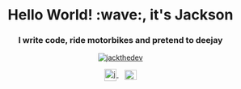 <h1 align="center">Hello World! :wave:, it's Jackson</h1>
<h3 align="center">I write code, ride motorbikes and pretend to deejay</h3>

<p align="center"> <a href="https://twitter.com/jacksonk_dev" target="blank"><img src="https://img.shields.io/twitter/follow/jacksonk_dev?logo=twitter&style=for-the-badge" alt="jackthedev" /></a> </p>

<div align="center">
<a href="https://twitter.com/jacksonk_dev" target="blank">
  <img 
    align="center" 
    src="https://raw.githubusercontent.com/rahuldkjain/github-profile-readme-generator/master/src/images/icons/Social/twitter.svg" 
    alt="jackthedev" 
    height="24" 
    width="24" 
  />
</a>&nbsp;&nbsp;
<a href="https://linkedin.com/in/https://www.linkedin.com/in/jacksonk-dev" target="blank">
  <img 
    align="center" 
    src="https://raw.githubusercontent.com/rahuldkjain/github-profile-readme-generator/master/src/images/icons/Social/linked-in-alt.svg"
    alt="https://www.linkedin.com/in/atechajay/" 
    height="20" 
    width="24"
  />
</a>
</div>

